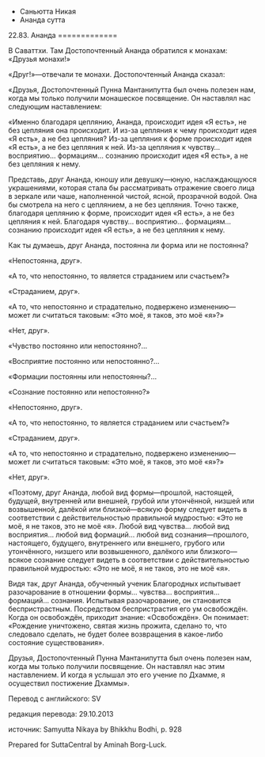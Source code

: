 









* Саньютта Никая
* Ананда сутта


22\.83\. Ананда
\=\=\=\=\=\=\=\=\=\=\=\=\=



В Саваттхи\. Там Достопочтенный Ананда обратился к монахам: «Друзья монахи\!»


«Друг\!»—отвечали те монахи\. Достопочтенный Ананда сказал:


«Друзья, Достопочтенный Пунна Мантанипутта был очень полезен нам, когда мы только получили монашеское посвящение\. Он наставлял нас следующим наставлением:


«Именно благодаря цеплянию, Ананда, происходит идея «Я есть», не без цепляния она происходит\. И из\-за цепляния к чему происходит идея «Я есть», а не без цепляния? Из\-за цепляния к форме происходит идея «Я есть», а не без цепляния к ней\. Из\-за цепляния к чувству… восприятию… формациям… сознанию происходит идея «Я есть», а не без цепляния к нему\.


Представь, друг Ананда, юношу или девушку—юную, наслаждающуюся украшениями, которая стала бы рассматривать отражение своего лица в зеркале или чаше, наполненной чистой, ясной, прозрачной водой\. Она бы смотрела на него с цеплянием, а не без цепляния\. Точно также, благодаря цеплянию к форме, происходит идея «Я есть», а не без цепляния к ней\. Благодаря чувству… восприятию… формациям… сознанию происходит идея «Я есть», а не без цепляния к нему\.


Как ты думаешь, друг Ананда, постоянна ли форма или не постоянна?


«Непостоянна, друг»\.


«А то, что непостоянно, то является страданием или счастьем?»


«Страданием, друг»\.


«А то, что непостоянно и страдательно, подвержено изменению—может ли считаться таковым: «Это моё, я таков, это моё «я»?»


«Нет, друг»\.


«Чувство постоянно или непостоянно?…


«Восприятие постоянно или непостоянно?…


«Формации постоянны или непостоянны?…


«Сознание постоянно или непостоянно?»


«Непостоянно, друг»\.


«А то, что непостоянно, то является страданием или счастьем?»


«Страданием, друг»\.


«А то, что непостоянно и страдательно, подвержено изменению—может ли считаться таковым: «Это моё, я таков, это моё «я»?»


«Нет, друг»\.


«Поэтому, друг Ананда, любой вид формы—прошлой, настоящей, будущей, внутренней или внешней, грубой или утончённой, низшей или возвышенной, далёкой или близкой—всякую форму следует видеть в соответствии с действительностью правильной мудростью: «Это не моё, я не таков, это не моё «я»\. Любой вид чувства… любой вид восприятия… любой вид формаций… любой вид сознания—прошлого, настоящего, будущего, внутреннего или внешнего, грубого или утончённого, низшего или возвышенного, далёкого или близкого—всякое сознание следует видеть в соответствии с действительностью правильной мудростью: «Это не моё, я не таков, это не моё «я»\.


Видя так, друг Ананда, обученный ученик Благородных испытывает разочарование в отношении формы… чувства… восприятия… формаций… сознания\. Испытывая разочарование, он становится беспристрастным\. Посредством беспристрастия его ум освобождён\. Когда он освобождён, приходит знание: «Освобождён»\. Он понимает: «Рождение уничтожено, святая жизнь прожита, сделано то, что следовало сделать, не будет более возвращения в какое\-либо состояние существования»\.


Друзья, Достопочтенный Пунна Мантанипутта был очень полезен нам, когда мы только получили посвящение\. Он наставлял нас этим наставлением\. И когда я услышал это его учение по Дхамме, я осуществил постижение Дхаммы»\.



Перевод с английского: SV


редакция перевода: 29\.10\.2013


источник: Samyutta Nikaya by Bhikkhu Bodhi, p\. 928


Prepared for SuttaCentral by Aminah Borg\-Luck\.







